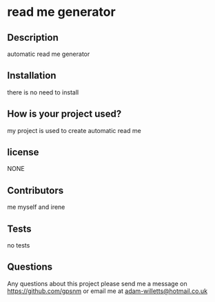
  # read me generator
## Description
automatic read me generator 
## Installation
there is no need to install 
## How is your project used?
my project is used to create automatic read me
## license
NONE
## Contributors
me myself and irene
## Tests
no tests
## Questions
Any questions about this project please send me a message on https://github.com/gpsnm or email me at [adam-willetts@hotmail.co.uk](mailto:adam-willetts@hotmail.co.uk)
